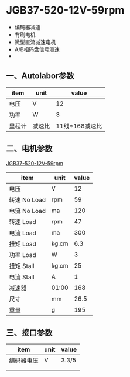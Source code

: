# JGB37-520-12V-59rpm

- 编码器减速
- 有刷电机
- 微型直流减速电机
- A/B相码盘信号测速
- 

## 一、Autolabor参数

| item   | unit   | value          |
| ------ | ------ | -------------- |
| 电压   | V      | 12             |
| 功率   | W      | 3              |
| 里程计 | 减速比 | 11线*168减速比 |

## 二、电机参数

[JGB37-520-12V-59rpm](https://detail.tmall.com/item.htm?spm=a230r.1.14.16.dc7f1f21nSvpdw&id=531898221123&ns=1&abbucket=19)

| item         | unit  | value |
| ------------ | ----- | ----- |
| 电压         | V     | 12    |
| 转速 No Load | rpm   | 59    |
| 电流 No Load | ma    | 120   |
| 转速 Load    | rpm   | 47    |
| 电流 Load    | ma    | 300   |
| 扭矩 Load    | kg.cm | 6.3   |
| 功率 Load    | W     | 3     |
| 扭矩 Stall   | kg.cm | 25    |
| 电流 Stall   | A     | 1     |
| 减速器       | 01:00 | 168   |
| 尺寸         | mm    | 26.5  |
| 重量         | g     | 195   |

## 三、接口参数

| item       | unit | value |
| ---------- | ---- | ----- |
| 编码器电压 | V    | 3.3/5 |
|            |      |       |
|            |      |       |